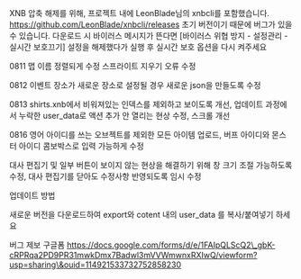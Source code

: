 XNB 압축 해제를 위해, 프로젝트 내에 LeonBlade님의 xnbcli를 포함했습니다. https://github.com/LeonBlade/xnbcli/releases 초기 버전이기 때문에 버그가 있을 수 있습니다.
다운로드 시 바이러스 메시지가 뜬다면 \[바이러스 위협 방지 - 설정관리 -실시간 보호끄기] 설정을 해제했다가 실행 후 실시간 보호 옵션을 다시 켜주세요

0811 맵 이름 정렬되게 수정 스프라이트 지우기 오류 수정

0812 이벤트 장소가 새로운 장소로 설정될 경우 새로운 json을 만들도록 수정

0813 shirts.xnb에서 비워져있는 인덱스를 제외하고 보이도록 개선, 업데이트 과정에서 누락한 user\_data로 액션 추가 안 열리는 현상 수정, 스크롤 개선

0816 영어 아이디를 쓰는 오브젝트를 제외한 모든 아이템 업로드, 버프 아이디와 몬스터 아이디 콤보박스로 입력 가능하게 수정

대사 편집기 및 일부 버튼이 보이지 않는 현상을 해결하기 위해 창 크기 조절 가능하도록 수정, 대사 편집기를 닫아도 수정사항 반영되도록 임시 수정



업데이트 방법

새로운 버전을 다운로드하여 export와 cotent 내의 user\_data 를 복사/붙여넣기 하세요

버그 제보 구글폼 https://docs.google.com/forms/d/e/1FAIpQLScQ2\_gbK-cRPRqa2PD9PR31mwkDmx7Badwl3mVVWmwnxRXIwQ/viewform?usp=sharing\&ouid=114921533732752858230

